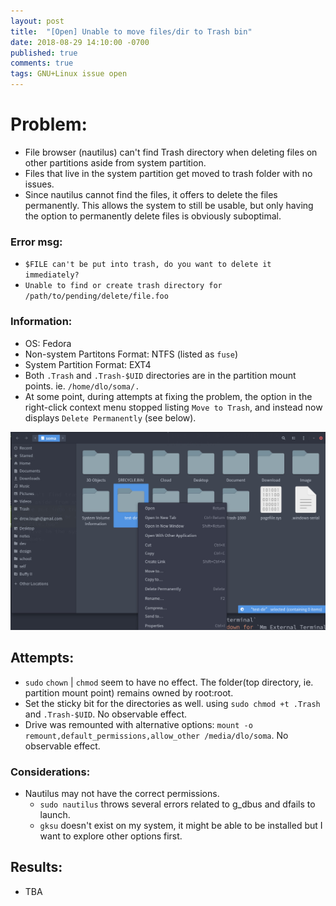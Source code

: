 ```yaml
---
layout: post
title:  "[Open] Unable to move files/dir to Trash bin"
date: 2018-08-29 14:10:00 -0700
published: true
comments: true
tags: GNU+Linux issue open
---
```


# Problem:

- File browser (nautilus) can't find Trash directory when deleting files on other partitions aside from system partition.
- Files that live in the system partition get moved to trash folder with no issues.
- Since nautilus cannot find the files, it offers to delete the files permanently. This allows the system to still be usable, but only having the option to permanently delete files is obviously suboptimal.

### Error msg: 
- `$FILE can't be put into trash, do you want to delete it immediately?`
- `Unable to find or create trash directory for /path/to/pending/delete/file.foo`

### Information: 
- OS: Fedora
- Non-system Partitons Format: NTFS (listed as `fuse`)
- System Partition Format: EXT4
- Both `.Trash` and `.Trash-$UID` directories are in the partition mount points. ie. `/home/dlo/soma/.`
- At some point, during attempts at fixing the problem, the option in the right-click context menu stopped listing `Move to Trash`, and instead now displays `Delete Permanently` (see below).

![Trash Not Found][1]

## Attempts:
- `sudo` `chown` | `chmod` seem to have no effect. The folder(top directory, ie. partition mount point) remains owned by root:root.
- Set the sticky bit for the directories as well. using `sudo chmod +t .Trash` and `.Trash-$UID`. No observable effect.
- Drive was remounted with alternative options: `mount -o remount,default_permissions,allow_other /media/dlo/soma`. No observable effect.

### Considerations:
- Nautilus may not have the correct permissions.
  + `sudo nautilus` throws several errors related to g_dbus and dfails to launch.
  + `gksu` doesn't exist on my system, it might be able to be installed but I want to explore other options first.

## Results:
- TBA

[1]: ./images/gnome-no-trash.jpg "Trash not found"
